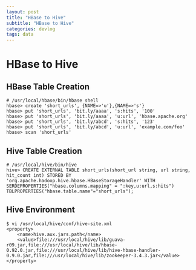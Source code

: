 ```yaml
---
layout: post
title: "HBase to Hive"
subtitle: "HBase to Hive"
categories: devlog
tags: data
---
```


HBase to Hive
=============

HBase Table Creation
---------------------

```
# /usr/local/hbase/bin/hbase shell
hbase> create 'short_urls', {NAME=>'u'},{NAME=>'s'}
hbase> put 'short_urls', 'bit.ly/aaaa', 's:hits', '100'
hbase> put 'short_urls', 'bit.ly/aaaa', 'u:url', 'hbase.apache.org'
hbase> put 'short_urls', 'bit.ly/abcd', 's:hits', '123'
hbase> put 'short_urls', 'bit.ly/abcd', 'u:url', 'example.com/foo'
hbase> scan 'short_urls'
```

Hive Table Creation
-------------------

```
# /usr/local/hive/bin/hive
hive> CREATE EXTERNAL TABLE short_urls(short_url string, url string, hit_count int) STORED BY 'org.apache.hadoop.hive.hbase.HBaseStorageHandler' WITH SERDEPROPERTIES("hbase.columns.mapping" = ":key,u:url,s:hits") TBLPROPERTIES("hbase.table.name"="short_urls");
```

Hive Environment 
----------------

```
$ vi /usr/local/hive/conf/hive-site.xml
<property>
    <name>hive.aux.jars.path</name>
    <value>file:///usr/local/hive/lib/guava-r09.jar,file:///usr/local/hive/lib/hbase-0.92.0.jar,file:///usr/local/hive/lib/hive-hbase-handler-0.9.0.jar,file:///usr/local/hive/lib/zookeeper-3.4.3.jar</value>
</property>
```
